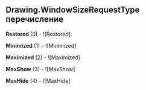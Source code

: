 ## Drawing.WindowSizeRequestType перечисление

**Restored** (0) - ![Restored]

**Minimized** (1) - ![Minimized]

**Maximized** (2) - ![Maximized]

**MaxShow** (3) - ![MaxShow]

**MaxHide** (4) - ![MaxHide]

